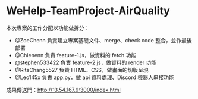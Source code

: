 # **WeHelp-TeamProject-AirQuality**

本次專案的工作分配以功能做拆分：

- @ZoeChenn 負責建立專案基礎文件、merge、check code 整合，並作最後部署
- @Chienenn 負責 feature-1.js，做資料的 fetch 功能
- @stephen533422 負責 feature-2.js，做資料的 render 功能
- @RitaChang5527 負責 HTML、CSS，做畫面的切版呈現
- @Leo145x 負責 [app.py](http://app.py/)，做 api 資料處理、Discord 機器人串接功能

成果傳送門：http://13.54.167.9:3000/index.html
